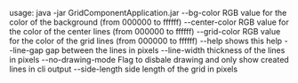 usage: java -jar GridComponentApplication.jar
    --bg-color <arg>       RGB value for the color of the background
                           (from 000000 to ffffff)
    --center-color <arg>   RGB value for the color of the center lines
                           (from 000000 to ffffff)
    --grid-color <arg>     RGB value for the color of the grid lines (from
                           000000 to ffffff)
    --help                 shows this help
    --line-gap <arg>       gap between the lines in pixels
    --line-width <arg>     thickness of the lines in pixels
    --no-drawing-mode      Flag to disbale drawing and only show created
                           lines in cli output
    --side-length <arg>    side length of the grid in pixels
